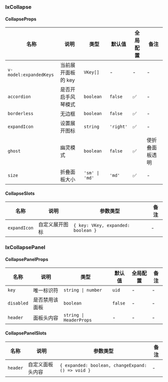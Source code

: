 ### IxCollapse

#### CollapseProps

| 名称 | 说明 | 类型  | 默认值 | 全局配置 | 备注 |
| --- | --- | --- | --- | --- | --- |
| `v-model:expandedKeys` | 当前展开面板的 key | `VKey[]` | - | - |- |
| `accordion` | 是否开启手风琴模式 | `boolean` | `false` | ✅ | - |
| `borderless` | 无边框 | `boolean` | `false` | ✅ |- |
| `expandIcon` | 设置展开图标 | `string` | `'right'` | ✅ |- |
| `ghost` | 幽灵模式 | `boolean` | `false` | ✅ | 使折叠面板透明 |
| `size` | 折叠面板大小 | `'sm' \| 'md'` | `'md'` | ✅ | - |

#### CollapseSlots

| 名称 | 说明 | 参数类型 | 备注 |
| --- | --- | --- | --- |
| `expandIcon` | 自定义展开图标 | `{ key: VKey, expanded: boolean }` | - |

### IxCollapsePanel

#### CollapsePanelProps

| 名称 | 说明 | 类型  | 默认值 | 全局配置 | 备注 |
| --- | --- | --- | --- | --- | --- |
| `key` | 唯一标识符 | `string \| number` | `uid` | - | - |
| `disabled` | 是否禁用该面板 | `boolean` | `false` | - | - |
| `header` | 面板头内容 | `string \| HeaderProps` | - | - |- |

#### CollapsePanelSlots

| 名称 | 说明 | 参数类型 | 备注 |
| --- | --- | --- | --- |
| `header` | 自定义面板头内容 | `{ expanded: boolean, changeExpand: () => void }` | - |
